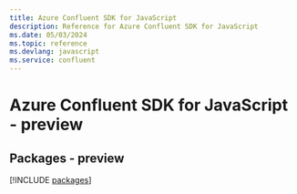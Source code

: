 ```yaml
---
title: Azure Confluent SDK for JavaScript
description: Reference for Azure Confluent SDK for JavaScript
ms.date: 05/03/2024
ms.topic: reference
ms.devlang: javascript
ms.service: confluent
---
```

# Azure Confluent SDK for JavaScript - preview
## Packages - preview
[!INCLUDE [packages](confluent-index.md)]
